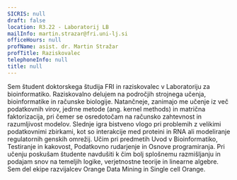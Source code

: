 ```yaml
---
SICRIS: null
draft: false
location: R3.22 - Laboratorij LB
mailInfo: martin.strazar@fri.uni-lj.si
officeHours: null
profName: asist. dr. Martin Stražar
profTitle: Raziskovalec
telephoneInfo: null
title: null
---
```



Sem študent doktorskega študija FRI in raziskovalec v Laboratoriju za bioinformatiko. Raziskovalno delujem na področjih strojnega učenja, bioinformatike in računske biologije. Natančneje, zanimajo me učenje iz več podatkovnih virov, jedrne metode (ang. kernel methods) in matrična faktorizacija, pri čemer se osredotočam na računsko zahtevnost in razumljivost modelov. Slednje igra bistveno vlogo pri problemih z velikimi podatkovnimi zbirkami, kot so interakcije med proteini in RNA ali modeliranje regulatornih genskih omrežij.
Učim pri predmetih Uvod v Bioinformatiko, Testiranje in kakovost, Podatkovno rudarjenje in Osnove programiranja. Pri učenju poskušam študente navdušiti k čim bolj splošnemu razmišljanju in podajam snov na temeljih logike, verjetnostne teorije in linearne algebre.
Sem del ekipe razvijalcev Orange Data Mining in Single cell Orange.